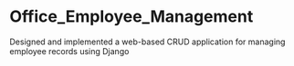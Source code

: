 # Office_Employee_Management
Designed and implemented a web-based CRUD application for managing employee records using Django
